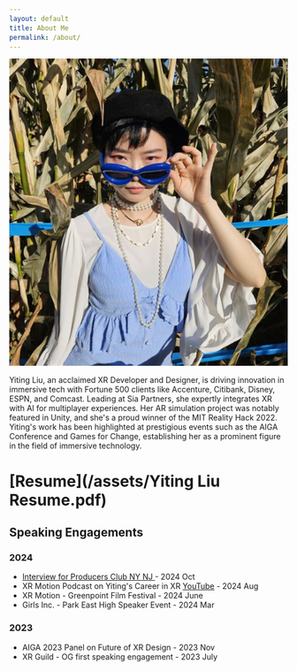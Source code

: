 ```yaml
---
layout: default
title: About Me
permalink: /about/
---
```

<div class="post">
  <div class="about-container">
    <div class="about-grid">
      <!-- Left Column -->
      <div class="about-left">
        <img src="/assets/profile_square.jpg" alt="Yiting Liu's about picture." class="about-image">
      </div>
      <!-- Right Column -->
      <div class="about-right">
        <div >
			<p>
			Yiting Liu, an acclaimed XR Developer and Designer, is driving innovation in immersive tech with Fortune 500 clients like Accenture, Citibank, Disney, ESPN, and Comcast. Leading at Sia Partners, she expertly integrates XR with AI for multiplayer experiences. Her AR simulation project was notably featured in Unity, and she's a proud winner of the MIT Reality Hack 2022. Yiting's work has been highlighted at prestigious events such as the AIGA Conference and Games for Change, establishing her as a prominent figure in the field of immersive technology.
			</p>
        </div>
      </div>
    </div>
  </div>
</div>

# [Resume](/assets/Yiting Liu Resume.pdf)

## Speaking Engagements

### 2024
- [Interview for Producers Club NY NJ ](https://producersclubnynj.com/f/cathartic-queen?fbclid=PAZXh0bgNhZW0CMTEAAaa2FOcpz2TtysWgvTbEkxKscYUx5haD3XpU83K977G6EOBFydCSt7KZmTw_aem_mv2gRqtyPOn9SmeGKqhtQQ) - 2024 Oct
- XR Motion Podcast on Yiting's Career in XR [YouTube](https://www.youtube.com/watch?v=lgeR_rfT2KY) - 2024 Aug
- XR Motion - Greenpoint Film Festival - 2024 June 
- Girls Inc. - Park East High Speaker Event - 2024 Mar 

### 2023
- AIGA 2023 Panel on Future of XR Design - 2023 Nov
- XR Guild - OG first speaking engagement - 2023 July
